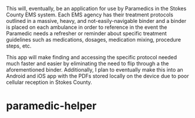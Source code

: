 This will, eventually, be an application for use by Paramedics in the Stokes County EMS system. 
Each EMS agency has their treatment protocols outlined in a massive, heavy, and not-easily-navigable binder and a binder is placed on each ambulance 
in order to reference in the event the Paramedic needs a refresher or reminder about specific treatment guidelines 
such as medications, dosages, medication mixing, procedure steps, etc.

This app will make finding and accessing the specific protocol needed much faster and easier by eliminating the need to flip through a the aforementioned binder.
Additionally, I plan to eventually make this into an Android and iOS app with the PDFs stored locally on the device due to poor cellular reception in Stokes County.
# paramedic-helper
